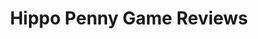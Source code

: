 ---
title: Hippo Penny Game Reviews
layout: scoredetail
permalink: /meta-score/little-goody-two-shoes
header:
  teaser: /assets/images/little-goody-two-shoes.jpg
  video:
    id: zYQP4k2vrxs
    provider: youtube
---